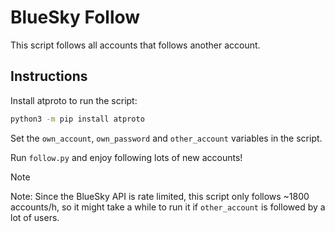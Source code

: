 # BlueSky Follow

This script follows all accounts that follows another account.

## Instructions

Install atproto to run the script:

```sh
python3 -m pip install atproto
```

Set the `own_account`, `own_password` and `other_account` variables in the script.

Run `follow.py` and enjoy following lots of new accounts!

> [!NOTE]
> Note: Since the BlueSky API is rate limited, this script only follows
> ~1800 accounts/h, so it might take a while to run it if `other_account` is
> followed by a lot of users.

